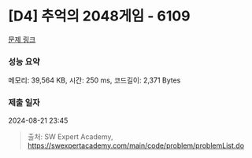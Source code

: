 # [D4] 추억의 2048게임 - 6109 

[문제 링크](https://swexpertacademy.com/main/code/problem/problemDetail.do?contestProbId=AWbrg9uabZsDFAWQ) 

### 성능 요약

메모리: 39,564 KB, 시간: 250 ms, 코드길이: 2,371 Bytes

### 제출 일자

2024-08-21 23:45



> 출처: SW Expert Academy, https://swexpertacademy.com/main/code/problem/problemList.do